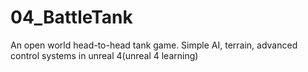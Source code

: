 # 04_BattleTank
An open world head-to-head tank game. Simple AI, terrain, advanced control systems in unreal 4(unreal 4 learning)
